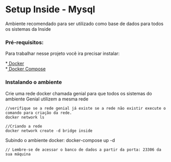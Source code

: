 # Setup Inside - Mysql

Ambiente recomendado para ser utilizado como base de dados para todos os sistemas da Inside

### Pré-requisitos:
Para trabalhar nesse projeto você ira precisar instalar:
     
*[ Docker ](https://www.docker.com/get-started)			
*[ Docker Compose ](https://docs.docker.com/compose/install/)

### Instalando o ambiente

Crie uma rede docker chamada genial para que todos os sistemas do ambiente Genial utilizem a mesma rede

    //verifique se a rede genial já existe se a rede não existir execute o comando para criação da rede.
    docker network ls

    //Criando a rede
    docker network create -d bridge inside

Subindo o ambiente docker:
    docker-compose up -d

    // Lembre-se de acessar o banco de dados a partir da porta: 23306 da sua máquina



